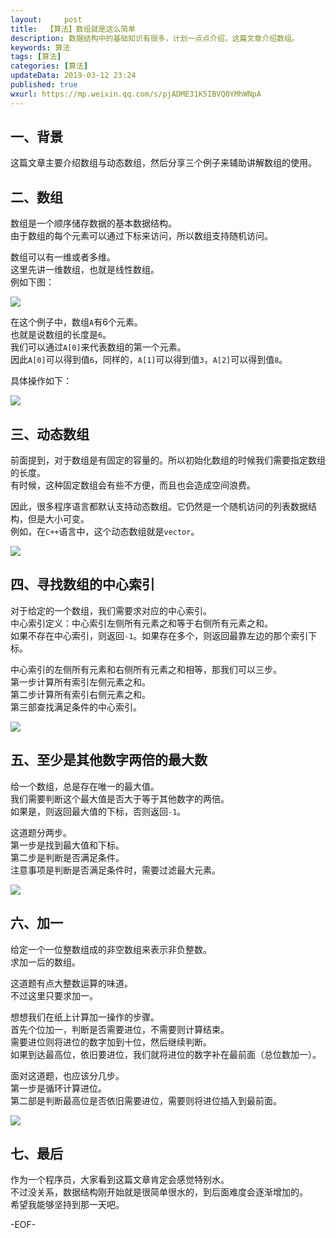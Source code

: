 ```yaml
---   
layout:     post  
title:  【算法】数组就是这么简单  
description: 数据结构中的基础知识有很多，计划一点点介绍，这篇文章介绍数组。  
keywords: 算法  
tags: [算法]    
categories: [算法]  
updateData: 2019-03-12 23:24   
published: true 
wxurl: https://mp.weixin.qq.com/s/pjADME31K5IBVQ0YMhWNpA  
---  
```



## 一、背景


这篇文章主要介绍数组与动态数组，然后分享三个例子来辅助讲解数组的使用。  


## 二、数组  


数组是一个顺序储存数据的基本数据结构。  
由于数组的每个元素可以通过下标来访问，所以数组支持随机访问。  


数组可以有一维或者多维。  
这里先讲一维数组，也就是线性数组。  
例如下图：  


![](http://res2019.tiankonguse.com/images/2019/03/array-so-simple-001.png)  


在这个例子中，数组`A`有6个元素。  
也就是说数组的长度是`6`。  
我们可以通过`A[0]`来代表数组的第一个元素。  
因此`A[0]`可以得到值`6`，同样的，`A[1]`可以得到值`3`，`A[2]`可以得到值`8`。  


具体操作如下：  


![](http://res2019.tiankonguse.com/images/2019/03/array-so-simple-002.png)  


## 三、动态数组  


前面提到，对于数组是有固定的容量的。所以初始化数组的时候我们需要指定数组的长度。  
有时候，这种固定数组会有些不方便，而且也会造成空间浪费。  


因此，很多程序语言都默认支持动态数组。它仍然是一个随机访问的列表数据结构，但是大小可变。  
例如，在`C++`语言中，这个动态数组就是`vector`。  


![](http://res2019.tiankonguse.com/images/2019/03/array-so-simple-003.png)  


## 四、寻找数组的中心索引  


对于给定的一个数组，我们需要求对应的中心索引。  
中心索引定义：中心索引左侧所有元素之和等于右侧所有元素之和。  
如果不存在中心索引，则返回`-1`。如果存在多个，则返回最靠左边的那个索引下标。  


中心索引的左侧所有元素和右侧所有元素之和相等，那我们可以三步。  
第一步计算所有索引左侧元素之和。  
第二步计算所有索引右侧元素之和。  
第三部查找满足条件的中心索引。  


![](http://res2019.tiankonguse.com/images/2019/03/array-so-simple-004.png)  


## 五、至少是其他数字两倍的最大数  


给一个数组，总是存在唯一的最大值。  
我们需要判断这个最大值是否大于等于其他数字的两倍。  
如果是，则返回最大值的下标，否则返回`-1`。  


这道题分两步。  
第一步是找到最大值和下标。  
第二步是判断是否满足条件。  
注意事项是判断是否满足条件时，需要过滤最大元素。  


![](http://res2019.tiankonguse.com/images/2019/03/array-so-simple-005.png)  


## 六、加一  


给定一个一位整数组成的非空数组来表示非负整数。  
求加一后的数组。  


这道题有点大整数运算的味道。  
不过这里只要求加一。  


想想我们在纸上计算加一操作的步骤。  
首先个位加一，判断是否需要进位，不需要则计算结束。  
需要进位则将进位的数字加到十位，然后继续判断。  
如果到达最高位，依旧要进位，我们就将进位的数字补在最前面（总位数加一）。  


面对这道题，也应该分几步。  
第一步是循环计算进位。  
第二部是判断最高位是否依旧需要进位，需要则将进位插入到最前面。  


![](http://res2019.tiankonguse.com/images/2019/03/array-so-simple-006.png)  


## 七、最后  


作为一个程序员，大家看到这篇文章肯定会感觉特别水。  
不过没关系，数据结构刚开始就是很简单很水的，到后面难度会逐渐增加的。  
希望我能够坚持到那一天吧。  


-EOF-  


  
